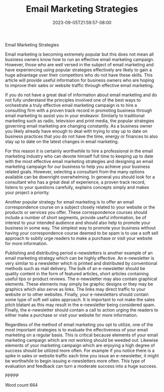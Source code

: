 ﻿---
title: "Email Marketing Strategies"
date: 2023-09-05T21:59:57-08:00
description: "Text Tips for Web Success"
featured_image: "/images/Text.jpg"
tags: ["Text"]
---

Email Marketing Strategies

Email marketing is becoming extremely popular but this does not mean all business owners know how to run an effective email marketing campaign. However, those who are well versed in the subject of email marketing and have experiencing using popular strategies effectively are likely to gain a huge advantage over their competitors who do not have these skills. This article will provide useful information for business owners who are hoping to improve their sales or website traffic through effective email marketing.

If you do not have a great deal of information about email marketing and do not fully understand the principles involved one of the best ways to orchestrate a truly effective email marketing campaign is to hire a consulting firm with a proven track record in promoting business through email marketing to assist you in your endeavor. Similarly to traditional marketing such as radio, television and print media, the popular strategies governing email marketing are changing constantly. As a business owner you likely already have enough to deal with trying to stay up to date on business practices that you do not have the time, energy or finances to also stay up to date on the latest changes in email marketing. 

For this reason it is certainly worthwhile to hire a professional in the email marketing industry who can devote himself full time to keeping up to date with the most effective email marketing strategies and designing an email marketing campaign for our business to help you achieve your business related goals. However, selecting a consultant from the many options available can be downright overwhelming. In general you should look for a consultant who has a great deal of experience, a proven track record, listens to your questions carefully, explains concepts simply and makes your project a priority. 

Another popular strategy for email marketing is to offer an email correspondence course on a subject closely related to your website or the products or services you offer. These correspondence courses should include a number of short segments, provide useful information, be of interest to your intended audience and should also help to promote your business in some way. The simplest way to promote your business without having your correspondence course deemed to be spam is to use a soft sell approach to subtly urge readers to make a purchase or visit your website for more information. 

Publishing and distributing period e-newsletters is another example of an email marketing strategy which can be highly effective. An e-newsletter is very similar to a newsletter which is printed and distributed by conventional methods such as mail delivery. The bulk of an e-newsletter should be quality content in the form of featured articles, short articles containing useful tips or product reviews. The e-newsletter may also contain graphical elements. These elements may simply be graphic designs or they may be graphics which also serve as links. The links may direct traffic to your website or to other websites. Finally, your e-newsletters should contain some type of soft sell sales approach. It is important to not make the sales pitch blatant as this may result in the e-newsletter being considered spam. Finally, the e-newsletter should contain a call to action urging the readers to either make a purchase or visit your website for more information. 

Regardless of the method of email marketing you opt to utilize, one of the most important strategies is to evaluate the effectiveness of your email marketing on a regular basis. This is critical because elements of your email marketing campaign which are not working should be weeded out. Likewise elements of your marketing campaign which are enjoying a high degree of success should be utilized more often. For example if you notice there is a spike in sales or website traffic each time you issue an e-newsletter, it might be worthwhile to begin issuing e-newsletters more often. This type of evaluation and feedback can turn a moderate success into a huge success. 

PPPPP

Word count 664

